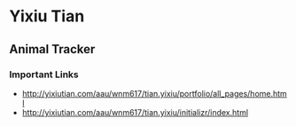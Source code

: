 # Yixiu Tian

## Animal Tracker

### Important Links

- http://yixiutian.com/aau/wnm617/tian.yixiu/portfolio/all_pages/home.html
- http://yixiutian.com/aau/wnm617/tian.yixiu/initializr/index.html